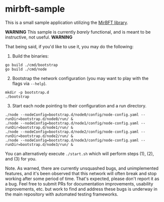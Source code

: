 # mirbft-sample

This is a small sample application utilizing the [MirBFT library](https://github.com/hyperledger-labs/mirbft).

**WARNING**  This sample is currently _barely_ functional, and is meant to be instructive, not useful.  **WARNING**

That being said, if you'd like to use it, you may do the following:

1. Build the binaries:
 
```
go build ./cmd/bootstrap
go build ./cmd/node
```

2. Bootstrap the network configuration (you may want to play with the flags via `--help`).

```
mkdir -p bootstrap.d
./bootstrap
```

3. Start each node pointing to their configuration and a run directory.

```
./node --nodeConfig=bootstrap.d/node0/config/node-config.yaml --runDir=bootstrap.d/node0/run/ &
./node --nodeConfig=bootstrap.d/node1/config/node-config.yaml --runDir=bootstrap.d/node1/run/ &
./node --nodeConfig=bootstrap.d/node2/config/node-config.yaml --runDir=bootstrap.d/node2/run/ &
./node --nodeConfig=bootstrap.d/node3/config/node-config.yaml --runDir=bootstrap.d/node3/run/ &
```

You can alternatively execute `./start.sh` which will perform steps (1), (2), and (3) for you.

Note.  As warned, there are currently unsquashed bugs, and unimplemented features, and it's been observed that this network will often break and stop working after some period of time.  That's expected, please don't report it as a bug.  Feel free to submit PRs for documentation improvements, usability improvements, etc. but work to find and address these bugs is underway in the main repository with automated testing frameworks.

